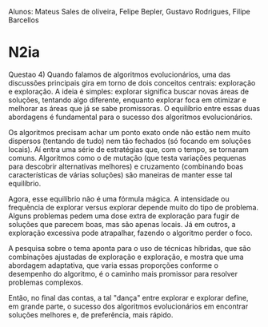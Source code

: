 Alunos: Mateus Sales de oliveira, Felipe Bepler, Gustavo Rodrigues, Filipe Barcellos
        
# N2ia

Questao 4)
Quando falamos de algoritmos evolucionários, uma das discussões principais gira em torno de dois conceitos centrais: exploração e exploração. A ideia é simples: explorar significa buscar novas áreas de soluções, tentando algo diferente, enquanto explorar foca em otimizar e melhorar as áreas que já se sabe promissoras. O equilíbrio entre essas duas abordagens é fundamental para o sucesso dos algoritmos evolucionários.

Os algoritmos precisam achar um ponto exato onde não estão nem muito dispersos (tentando de tudo) nem tão fechados (só focando em soluções locais). Aí entra uma série de estratégias que, com o tempo, se tornaram comuns. Algoritmos como o de mutação (que testa variações pequenas para descobrir alternativas melhores) e cruzamento (combinando boas características de várias soluções) são maneiras de manter esse tal equilíbrio.

Agora, esse equilíbrio não é uma fórmula mágica. A intensidade ou frequência de explorar versus explorar depende muito do tipo de problema. Alguns problemas pedem uma dose extra de exploração para fugir de soluções que parecem boas, mas são apenas locais. Já em outros, a exploração excessiva pode atrapalhar, fazendo o algoritmo perder o foco.

A pesquisa sobre o tema aponta para o uso de técnicas híbridas, que são combinações ajustadas de exploração e exploração, e mostra que uma abordagem adaptativa, que varia essas proporções conforme o desempenho do algoritmo, é o caminho mais promissor para resolver problemas complexos.

Então, no final das contas, a tal "dança" entre explorar e explorar define, em grande parte, o sucesso dos algoritmos evolucionários em encontrar soluções melhores e, de preferência, mais rápido.
